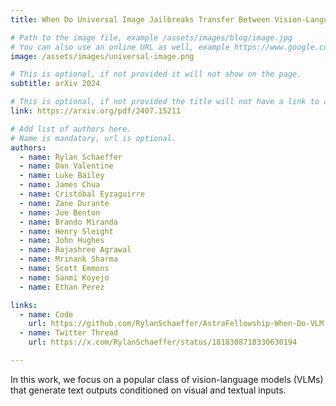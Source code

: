 ```yaml
---
title: When Do Universal Image Jailbreaks Transfer Between Vision-Language Models?

# Path to the image file, example /assets/images/blog/image.jpg
# You can also use an online URL as well, example https://www.google.com/image.jpg
image: /assets/images/universal-image.png

# This is optional, if not provided it will not show on the page.
subtitle: arXiv 2024

# This is optional, if not provided the title will not have a link to anywhere
link: https://arxiv.org/pdf/2407.15211

# Add list of authors here.
# Name is mandatory, url is optional.
authors:
  - name: Rylan Schaeffer
  - name: Dan Valentine
  - name: Luke Bailey
  - name: James Chua
  - name: Cristóbal Eyzaguirre
  - name: Zane Durante
  - name: Joe Benton
  - name: Brando Miranda
  - name: Henry Sleight
  - name: John Hughes
  - name: Rajashree Agrawal
  - name: Mrinank Sharma
  - name: Scott Emmons
  - name: Sanmi Koyejo
  - name: Ethan Perez

links:
  - name: Code
    url: https://github.com/RylanSchaeffer/AstraFellowship-When-Do-VLM-Image-Jailbreaks-Transfer
  - name: Twitter Thread
    url: https://x.com/RylanSchaeffer/status/1818308718330630194

---
```


<!--Abstract-->

In this work, we focus on a popular class of vision-language models (VLMs) that generate text outputs conditioned on visual and textual inputs.
